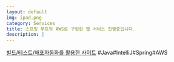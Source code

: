 ```yaml
---
layout: default
img: ipad.png
category: Services
title: 스프링 부트와 AWS로 구현한 웹 서비스 진행중입니다.
description: |
---
```

  [빌드/테스트/배포자동화를 활용한 사이트](https://github.com/Dev-preference/single)
 #Java#IntelliJ#Spring#AWS